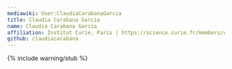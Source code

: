 ```yaml
---
mediawiki: User:ClaudiaCarabanaGarcia
title: Claudia Carabana Garcia
name: Claudia Carabana Garcia
affiliation: Institut Curie, Paris | https://science.curie.fr/members/claudia-carabana/
github: claudiacarabana
---
```

{% include warning/stub %}

